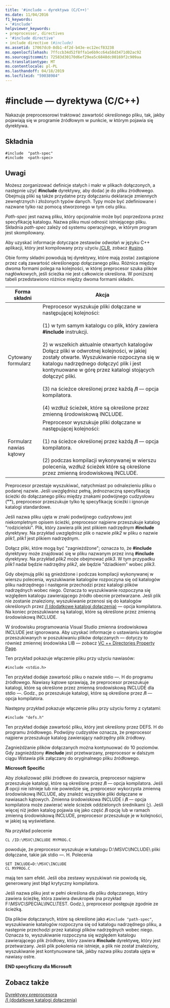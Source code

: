```yaml
---
title: '#include — dyrektywa (C/C++)'
ms.date: 11/04/2016
f1_keywords:
- '#include'
helpviewer_keywords:
- preprocessor, directives
- '#include directive'
- include directive (#include)
ms.assetid: 17067dc0-8db1-4f2d-b43e-ec12ecf83238
ms.openlocfilehash: 7ffccb34d52f8ffa1e6b9cc64a58d3471d02ac92
ms.sourcegitcommit: 72583d30170d6ef29ea5c6848dc00169f2c909aa
ms.translationtype: MT
ms.contentlocale: pl-PL
ms.lasthandoff: 04/18/2019
ms.locfileid: "59038984"
---
```

# <a name="include-directive-cc"></a>#include — dyrektywa (C/C++)

Nakazuje preprocesorowi traktować zawartość określonego pliku, tak, jakby pojawiają się w programie źródłowym w punkcie, w którym pojawia się dyrektywa.

## <a name="syntax"></a>Składnia

```
#include  "path-spec"
#include  <path-spec>
```

## <a name="remarks"></a>Uwagi

Możesz zorganizować definicje stałych i makr w plikach dołączonych, a następnie użyć **#include** dyrektywy, aby dodać je do pliku źródłowego. Obejmują pliki są także przydatne przy dołączaniu deklaracje zmiennych zewnętrznych i złożonych typów danych. Typy może być zdefiniowane i nazwane tylko raz pomocą stworzonego w tym celu pliku.

*Path-spec* jest nazwą pliku, który opcjonalnie może być poprzedzona przez specyfikację katalogu. Nazwa pliku musi odnosić istniejącego pliku. Składnia *path-spec* zależy od systemu operacyjnego, w którym program jest skompilowany.

Aby uzyskać informacje dotyczące zestawów odwołań w języku C++ aplikacji, który jest kompilowany przy użyciu [/CLR](../build/reference/clr-common-language-runtime-compilation.md), zobacz [#using](../preprocessor/hash-using-directive-cpp.md).

Obie formy składni powodują tej dyrektywy, które mają zostać zastąpione przez całą zawartość określonegop dołączanego pliku. Różnica między dwoma formami polega na kolejności, w której preprocesor szuka plików nagłówkowych, jeśli ścieżka nie jest całkowicie określona. W poniższej tabeli przedstawiono różnice między dwoma formami składni.

|Forma składni|Akcja|
|---|------------|
|Cytowany formularz|Preprocesor wyszukuje pliki dołączane w następującej kolejności:<br/><br/> (1) w tym samym katalogu co plik, który zawiera **#include** instrukcji.<br/><br/> 2) w wszelkich aktualnie otwartych katalogów Dołącz pliki w odwrotnej kolejności, w jakiej zostały otwarte. Wyszukiwanie rozpoczyna się w katalogu nadrzędnego dołączyć plik i jest kontynuowane w górę przez katalogi stojących dołączyć pliki.<br/><br/> (3) na ścieżce określonej przez każdą **/I** — opcja kompilatora.<br/><br/> (4) wzdłuż ścieżek, które są określone przez zmienną środowiskową INCLUDE.|
|Formularz nawias kątowy|Preprocesor wyszukuje pliki dołączane w następującej kolejności:<br/><br/> (1) na ścieżce określonej przez każdą **/I** — opcja kompilatora.<br/><br/> (2) podczas kompilacji wykonywanej w wierszu polecenia, wzdłuż ścieżek które są określone przez zmienną środowiskową INCLUDE.|

Preprocesor przestaje wyszukiwać, natychmiast po odnalezieniu pliku o podanej nazwie. Jeśli uwzględnisz pełną, jednoznaczną specyfikację ścieżki do dołączanego pliku między znakami podwójnego cudzysłowu (**""**), preprocesor przeszukuje tylko tę specyfikację ścieżki i ignoruje katalogi standardowe.

Jeśli nazwa pliku ujęta w znaki podwójnego cudzysłowu jest niekompletnym opisem ścieżki, preprocesor najpierw przeszukuje katalog "rodzicielski". Plik, który zawiera plik jest plikiem nadrzędnym **#include** dyrektywy. Na przykład uwzględnisz plik o nazwie *plik2* w pliku o nazwie *plik1*, *plik1* jest plikiem nadrzędnym.

Dołącz pliki, które mogą być "zagnieżdżone"; oznacza to, że **#include** dyrektywy może znajdować się w pliku nazwanym przez inną **#include** dyrektywy. Na przykład *plik2* może obejmować *plik3*. W tym przypadku *plik1* nadal będzie nadrzędny *plik2*, ale będzie "dziadkiem" wobec *plik3*.

Gdy obejmują pliki są gnieżdżone i podczas kompilacji wykonywanej w wierszu polecenia, wyszukiwanie katalogów rozpoczyna się od katalogów pliku nadrzędnego i następnie przechodzi przez katalogi plików nadrzędnych wobec niego. Oznacza to wyszukiwanie rozpoczyna się względem katalogu zawierającego źródło obecnie przetwarzane. Jeśli plik nie zostanie znaleziony, wyszukiwanie przenosi się do katalogów określonych przez [/I (dodatkowe katalogi dołączenia)](../build/reference/i-additional-include-directories.md) — opcja kompilatora. Na koniec przeszukiwane są katalogi, które są określone przez zmienną środowiskową INCLUDE.

W środowisku programowania Visual Studio zmienna środowiskowa INCLUDE jest ignorowana. Aby uzyskać informacje o ustawianiu katalogów przeszukiwanych w poszukiwaniu plików dołączanych — dotyczy to również zmiennej środowiska LIB — zobacz [VC ++ Directories Property Page](../build/reference/vcpp-directories-property-page.md).

Ten przykład pokazuje włączenie pliku przy użyciu nawiasów:

```
#include <stdio.h>
```

Ten przykład dodaje zawartość pliku o nazwie stdio —. H do programu źródłowego. Nawiasy kątowe sprawiają, że preprocesor przeszukuje katalogi, które są określone przez zmienną środowiskową INCLUDE dla stdio —. Godz., po przeszukuje katalogi, które są określone przez **/I** — opcja kompilatora.

Następny przykład pokazuje włączenie pliku przy użyciu formy z cytatami:

```
#include "defs.h"
```

Ten przykład dodaje zawartość pliku, który jest określony przez DEFS. H do programu źródłowego. Podwójny cudzysłów oznacza, że preprocesor najpierw przeszukuje katalog zawierający nadrzędny plik źródłowy.

Zagnieżdżanie plików dołączanych można kontynuować do 10 poziomów. Gdy zagnieżdżony **#include** jest przetwarzany, preprocesor w dalszym ciągu Wstawia plik załączany do oryginalnego pliku źródłowego.

**Microsoft Specific**

Aby zlokalizować pliki źródłowe do zawarcia, preprocesor najpierw przeszukuje katalogi, które są określone przez **/I** — opcja kompilatora. Jeśli **/I** opcji nie istnieje lub nie powiedzie się, preprocesor wykorzysta zmienną środowiskową INCLUDE, aby znaleźć wszystkie pliki dołączane w nawiasach kątowych. Zmienna środowiskowa INCLUDE i **/I** — opcja kompilatora może zawierać wiele ścieżek oddzielonych średnikami (**;**). Jeśli więcej niż jeden katalog pojawia się jako część **/I** opcję lub w ramach zmienną środowiskową INCLUDE, preprocesor przeszukuje je w kolejności, w jakiej są wyświetlane.

Na przykład polecenie

```
CL /ID:\MSVC\INCLUDE MYPROG.C
```

powoduje, że preprocesor wyszukuje w katalogu D:\MSVC\INCLUDE\ pliki dołączane, takie jak stdio —. H. Polecenia

```
SET INCLUDE=D:\MSVC\INCLUDE
CL MYPROG.C
```

mają ten sam efekt. Jeśli oba zestawy wyszukiwań nie powiodą się, generowany jest błąd krytyczny kompilatora.

Jeśli nazwa pliku jest w pełni określona dla pliku dołączanego, który zawiera ścieżkę, która zawiera dwukropek (na przykład F:\MSVC\SPECIAL\INCL\TEST. Godz.), preprocesor postępuje zgodnie ze ścieżką.

Dla plików dołączanych, które są określone jako `#include "path-spec"`, wyszukiwanie katalogów rozpoczyna się od katalogu nadrzędnego pliku, a następnie przechodzi przez katalogi plików nadrzędnych wobec niego. Oznacza to, wyszukiwanie rozpoczyna się względem katalogu zawierającego plik źródłowy, który zawiera **#include** dyrektywę, który jest przetwarzany. Jeśli plik pokolenia nie istnieje, a plik nie został znaleziony, wyszukiwanie jest kontynuowane tak, jakby nazwa pliku została ujęta w nawiasy ostre.

**END specyficzny dla Microsoft**

## <a name="see-also"></a>Zobacz także

[Dyrektywy preprocesora](../preprocessor/preprocessor-directives.md)<br/>
[/I (dodatkowe katalogi dołączenia)](../build/reference/i-additional-include-directories.md)<br/>
